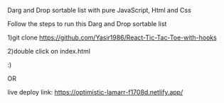 Darg and Drop sortable list with pure JavaScript, Html and Css

Follow the steps to run this Darg and Drop sortable list

1)git clone https://github.com/Yasir1986/React-Tic-Tac-Toe-with-hooks

2)double click on index.html

:)

OR

live deploy link: https://optimistic-lamarr-f1708d.netlify.app/
